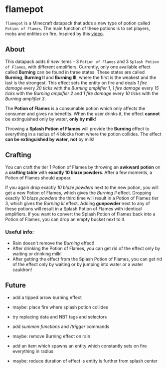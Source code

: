 # flamepot

`flamepot` is a Minecraft datapack that adds a new type of potion called `Potion of Flames`. The main function of these potions is to set players, mobs and entities on fire. Inspired by this [video](https://www.youtube.com/watch?v=vwoq296fI0k).

## About

This datapack adds *6 new* items - 3 `Potion of Flames` and 3 `Splash Potion of Flames`, with different amplifiers. Currently, only one available effect called **Burning** can be found in three states. These states are called **Burning**, **Burning II** and **Burning III**, where the first is the weakest and the last is the strongest. 
This effect sets the entity on fire and deals *1 fire damage* every *20 ticks* with the *Burning amplifier 1*, *1 fire damage* every *15 ticks* with the *Burning amplifier 2* and *1 fire damage* every *10 ticks* with the *Burning amplifier 3*.

The **Potion of Flames** is a consumable potion which only affects the consumer and gives no benefits. When the user drinks it, the effect **cannot** be extinguished only by water, **only by milk**!

Throwing a **Splash Potion of Flames** will provide the **Burning** effect to everything in a radius of 4 blocks from where the potion collides. The effect **can be extinguished by water**, **not** by milk!

## Crafting

You can craft the tier 1 Potion of Flames by throwing an **awkward potion** on a **crafting table** with **exactly 10 blaze powders**. After a few moments, a Potion of Flames should appear. 

If you again drop exactly *10 blaze powders* next to the new potion, you will get a new Potion of Flames, which gives the *Burning II* effect. Dropping exactly *10 blaze powders* the third time will result in a Potion of Flames tier 3, which gives the *Burning III* effect. Adding **gunpowder** next to any of these potions will result in a Splash Potion of Flames with identical amplifiers. If you want to convert the Splash Potion of Flames back into a Potion of Flames, you can drop an empty bucket next to it.

### Useful info:

- Rain doesn't remove the *Burning* effect!
- After drinking the Potion of Flames, you can get rid of the effect only by waiting or drinking milk!
- After getting the effect from the Splash Potion of Flames, you can get rid of the effect only by waiting or by jumping into water or a water cauldron!

## Future

- add a tipped arrow burning effect

- maybe: place fire where splash potion collides

- try replacing data and NBT tags and selectors

- add *summon functions* and */trigger* commands

- maybe: remove Burning effect on rain

- add an item which spawns an entity which constantly sets on fire everything in radius

- maybe: reduce duration of effect is entity is further from splash center
